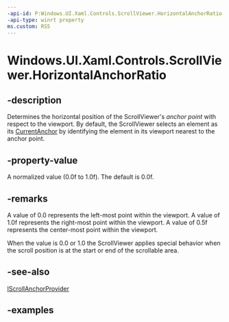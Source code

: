```yaml
---
-api-id: P:Windows.UI.Xaml.Controls.ScrollViewer.HorizontalAnchorRatio
-api-type: winrt property
ms.custom: RS5
---
```


<!-- Property syntax.
public double HorizontalAnchorRatio { get;  set; }
-->

# Windows.UI.Xaml.Controls.ScrollViewer.HorizontalAnchorRatio

## -description

Determines the horizontal position of the ScrollViewer's *anchor point* with respect to the viewport. By default, the ScrollViewer selects an element as its [CurrentAnchor](iscrollanchorprovider_currentanchor.md) by identifying the element in its viewport nearest to the anchor point.

## -property-value

A normalized value (0.0f to 1.0f). The default is 0.0f.

## -remarks

A value of 0.0 represents the left-most point within the viewport. A value of 1.0f represents the right-most point within the viewport. A value of 0.5f represents the center-most point within the viewport.

When the value is 0.0 or 1.0 the ScrollViewer applies special behavior when the scroll position is at the start or end of the scrollable area.

## -see-also

[IScrollAnchorProvider](iscrollanchorprovider.md)

## -examples
